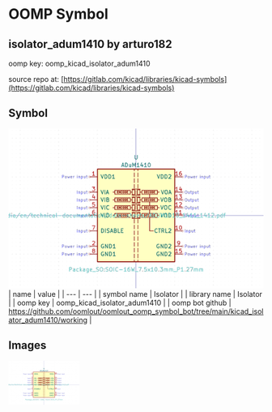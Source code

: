 # OOMP Symbol  
## isolator_adum1410  by arturo182  
  
oomp key: oomp_kicad_isolator_adum1410  
  
source repo at: [https://gitlab.com/kicad/libraries/kicad-symbols](https://gitlab.com/kicad/libraries/kicad-symbols)  
## Symbol  
  
[![working.png](working_600.png)](working.png)  
| name | value | 
| --- | --- | 
| symbol name | Isolator | 
| library name | Isolator | 
| oomp key | oomp_kicad_isolator_adum1410 | 
| oomp bot github | https://github.com/oomlout/oomlout_oomp_symbol_bot/tree/main/kicad_isolator_adum1410/working | 
## Images  
  
[![working.png](working_140.png)](working.png)  
